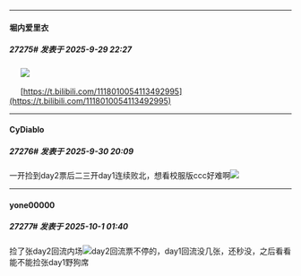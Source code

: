 ﻿
*****

####  堀内爱里衣  
##### 27275#       发表于 2025-9-29 22:27

     <img src="https://img.stage1st.com/forum/202509/29/222619eap3c3bae0g3jifa.jpg" referrerpolicy="no-referrer">

     [https://t.bilibili.com/1118010054113492995](https://t.bilibili.com/1118010054113492995)


*****

####  CyDiablo  
##### 27276#       发表于 2025-9-30 20:09

一开捡到day2票后二三开day1连续败北，想看校服版ccc好难啊<img src="https://static.stage1st.com/image/smiley/face2017/118.png" referrerpolicy="no-referrer">


*****

####  yone00000  
##### 27277#       发表于 2025-10-1 01:40

捡了张day2回流内场<img src="https://static.stage1st.com/image/smiley/face2017/068.png" referrerpolicy="no-referrer">day2回流票不停的，day1回流没几张，还秒没，之后看看能不能捡张day1野狗席


